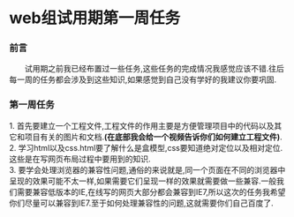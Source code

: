 web组试用期第一周任务
===================
### 前言
&emsp;&emsp;试用期之前我已经布置过一些任务,这些任务的完成情况我感觉应该不错.往后每一周的任务都会涉及到这些知识,如果感觉到自己没有学好的我建议你要巩固.
### 第一周任务<br>
1.&nbsp;首先要建立一个工程文件,工程文件的作用主要是方便管理项目中的代码以及其它和项目有关的图片和文档.**(在底部我会给一个视频告诉你们如何建立工程文件)**.<br>
2.&nbsp;学习html以及css.html要了解什么是盒模型,css要知道绝对定位以及相对定位.这些是在写网页布局过程中要用到的知识.<br>
3.&nbsp;要学会处理浏览器的兼容性问题,通俗的来说就是,同一个页面在不同的浏览器中呈现的效果可能不太一样,如果需要它们呈现一样的效果就需要做一些兼容.一般我们需要兼容低版本的IE,在线写的网页大部分都会兼容到IE7,所以这次的任务我希望你们尽量可以兼容到IE7.至于如何处理兼容性的问题,这就需要你们自己百度了.
